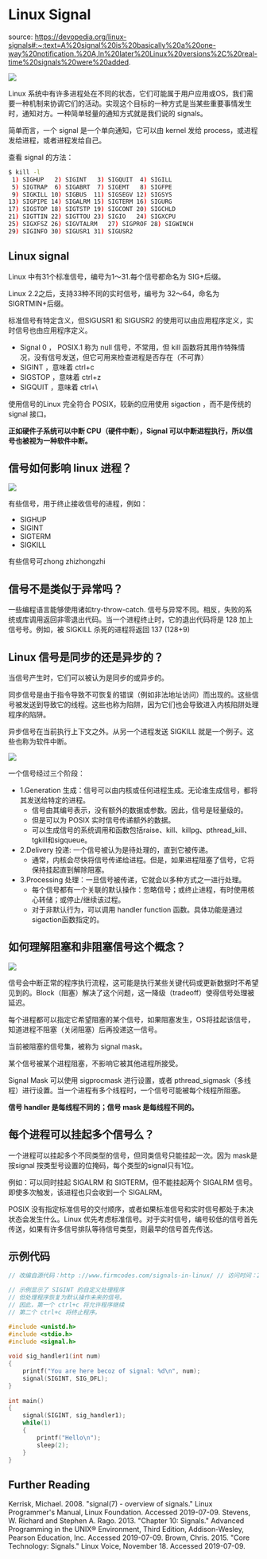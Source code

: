 # Linux Signal

source: https://devopedia.org/linux-signals#:~:text=A%20signal%20is%20basically%20a%20one-way%20notification.%20A,In%20later%20Linux%20versions%2C%20real-time%20signals%20were%20added.

<img src="images/signal/commonsourcesoflinuxsignals.png">

Linux 系统中有许多进程处在不同的状态，它们可能属于用户应用或OS，我们需要一种机制来协调它们的活动。实现这个目标的一种方式是当某些重要事情发生时，通知对方。一种简单轻量的通知方式就是我们说的 signals。

简单而言，一个 signal 是一个单向通知，它可以由 kernel 发给 process，或进程发给进程，或者进程发给自己。

查看 signal 的方法：

```sh
$ kill -l
 1) SIGHUP	 2) SIGINT	 3) SIGQUIT	 4) SIGILL
 5) SIGTRAP	 6) SIGABRT	 7) SIGEMT	 8) SIGFPE
 9) SIGKILL	10) SIGBUS	11) SIGSEGV	12) SIGSYS
13) SIGPIPE	14) SIGALRM	15) SIGTERM	16) SIGURG
17) SIGSTOP	18) SIGTSTP	19) SIGCONT	20) SIGCHLD
21) SIGTTIN	22) SIGTTOU	23) SIGIO	24) SIGXCPU
25) SIGXFSZ	26) SIGVTALRM	27) SIGPROF	28) SIGWINCH
29) SIGINFO	30) SIGUSR1	31) SIGUSR2
```

## Linux signal 

Linux 中有31个标准信号，编号为1～31.每个信号都命名为 SIG+后缀。

Linux 2.2之后，支持33种不同的实时信号，编号为 32～64，命名为 SIGRTMIN+后缀。

标准信号有特定含义，但SIGUSR1 和 SIGUSR2 的使用可以由应用程序定义，实时信号也由应用程序定义。

- Signal 0 ， POSIX.1 称为 null 信号，不常用，但 kill 函数将其用作特殊情况，没有信号发送，但它可用来检查进程是否存在（不可靠）
- SIGINT ，意味着 ctrl+c
- SIGSTOP ，意味着 ctrl+z
- SIGQUIT ，意味着 ctrl+\

使用信号的Linux 完全符合 POSIX，较新的应用使用 sigaction ，而不是传统的 signal 接口。

**正如硬件子系统可以中断 CPU（硬件中断），Signal 可以中断进程执行，所以信号也被视为一种软件中断。**

## 信号如何影响 linux 进程？

<img src="images/signal/siganl工作原理.png">

有些信号，用于终止接收信号的进程，例如：
- SIGHUP
- SIGINT
- SIGTERM
- SIGKILL

有些信号可zhong zhizhongzhi

## 信号不是类似于异常吗？
一些编程语言能够使用诸如try-throw-catch. 信号与异常不同。相反，失败的系统或库调用返回非零退出代码。当一个进程终止时，它的退出代码将是 128 加上信号号。例如，被 SIGKILL 杀死的进程将返回 137 (128+9)

## Linux 信号是同步的还是异步的？
当信号产生时，它们可以被认为是同步的或异步的。

同步信号是由于指令导致不可恢复的错误（例如非法地址访问）而出现的。这些信号被发送到导致它的线程。这些也称为陷阱，因为它们也会导致进入内核陷阱处理程序的陷阱。

异步信号在当前执行上下文之外。从另一个进程发送 SIGKILL 就是一个例子。这些也称为软件中断。

<img src="images/signal/处理中断程序执行时的信号.png">

一个信号经过三个阶段：

- 1.Generation 生成：信号可以由内核或任何进程生成。无论谁生成信号，都将其发送给特定的进程。
  - 信号由其编号表示，没有额外的数据或参数。因此，信号是轻量级的。
  - 但是可以为 POSIX 实时信号传递额外的数据。
  - 可以生成信号的系统调用和函数包括raise、kill、killpg、pthread_kill、tgkill和sigqueue。
- 2.Delivery 投递: 一个信号被认为是待处理的，直到它被传递。
  - 通常，内核会尽快将信号传递给进程。但是，如果进程阻塞了信号，它将保持挂起直到解除阻塞。
- 3.Processing 处理：一旦信号被传递，它就会以多种方式之一进行处理。
  - 每个信号都有一个关联的默认操作：忽略信号；或终止进程，有时使用核心转储；或停止/继续该过程。
  - 对于非默认行为，可以调用 handler function 函数。具体功能是通过sigaction函数指定的。


## 如何理解阻塞和非阻塞信号这个概念？

<img src="images/signal/信号挂起直到不被阻塞.gif">

信号会中断正常的程序执行流程，这可能是执行某些关键代码或更新数据时不希望见到的。Block（阻塞）解决了这个问题，这一降级（tradeoff）使得信号处理被延迟。

每个进程都可以指定它希望阻塞的某个信号，如果阻塞发生，OS将挂起该信号，知道进程不阻塞（关闭阻塞）后再投递这一信号。

当前被阻塞的信号集，被称为 signal mask。

某个信号被某个进程阻塞，不影响它被其他进程所接受。

Signal Mask 可以使用 sigprocmask 进行设置，或者 pthread_sigmask（多线程）进行设置。当一个进程有多个线程时，一个信号可能被每个线程所阻塞。

**信号 handler 是每线程不同的；信号 mask 是每线程不同的。**

## 每个进程可以挂起多个信号么？

一个进程可以挂起多个不同类型的信号，但同类信号只能挂起一次。因为 mask是按signal 按类型号设置的位掩码，每个类型的signal只有1位。

例如：可以同时挂起 SIGALRM 和 SIGTERM，但不能挂起两个 SIGALRM 信号。即使多次触发，该进程也只会收到一个 SIGALRM。

POSIX 没有指定标准信号的交付顺序，或者如果标准信号和实时信号都处于未决状态会发生什么。Linux 优先考虑标准信号。对于实时信号，编号较低的信号首先传送，如果有许多信号排队等待信号类型，则最早的信号首先传送。

## 示例代码

```c
// 改编自源代码：http ://www.firmcodes.com/signals-in-linux/ // 访问时间：2019-07-09 
 
// 示例显示了 SIGINT 的自定义处理程序
// 但处理程序恢复为默认操作未来的信号。
// 因此，第一个 ctrl+c 将允许程序继续
// 第二个 ctrl+c 将终止程序。

#include <unistd.h>
#include <stdio.h>
#include <signal.h>
 
void sig_handler1(int num)
{
	printf("You are here becoz of signal: %d\n", num);
	signal(SIGINT, SIG_DFL);
}
 
int main()
{
	signal(SIGINT, sig_handler1);
	while(1)
	{
		printf("Hello\n");
		sleep(2);
	}
}
```

## Further Reading

Kerrisk, Michael. 2008. "signal(7) - overview of signals." Linux Programmer's Manual, Linux Foundation. Accessed 2019-07-09.
Stevens, W. Richard and Stephen A. Rago. 2013. "Chapter 10: Signals." Advanced Programming in the UNIX® Environment, Third Edition, Addison-Wesley, Pearson Education, Inc. Accessed 2019-07-09.
Brown, Chris. 2015. "Core Technology: Signals." Linux Voice, November 18. Accessed 2019-07-09.